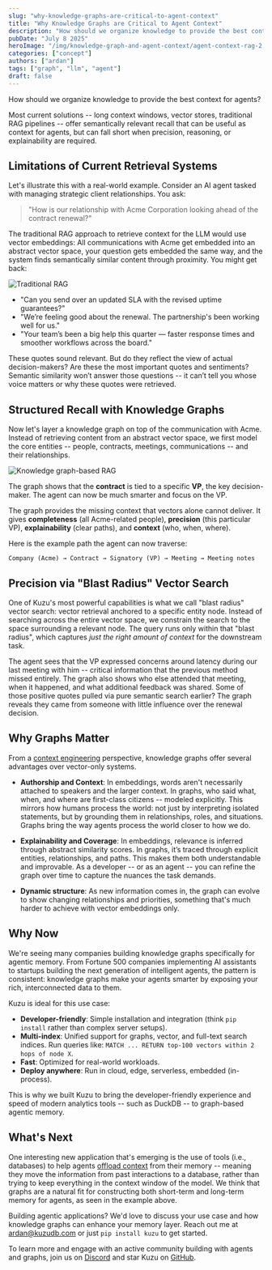 ```yaml
---
slug: "why-knowledge-graphs-are-critical-to-agent-context"
title: "Why Knowledge Graphs are Critical to Agent Context"
description: "How should we organize knowledge to provide the best context for agents? We show how knowledge graphs could play a key role in enhancing context for agents."
pubDate: "July 8 2025"
heroImage: "/img/knowledge-graph-and-agent-context/agent-context-rag-2.png"
categories: ["concept"]
authors: ["ardan"]
tags: ["graph", "llm", "agent"]
draft: false
---
```


How should we organize knowledge to provide the best context for agents?

Most current solutions -- long context windows, vector stores, traditional RAG pipelines -- offer semantically
relevant recall that can be useful as context for agents, but can fall short when precision, reasoning,
or explainability are required.

## Limitations of Current Retrieval Systems

Let's illustrate this with a real-world example. Consider an AI agent tasked with managing strategic client relationships. You ask:

> "How is our relationship with Acme Corporation looking ahead of the contract renewal?"

The traditional RAG approach to retrieve context for the LLM would use vector embeddings: All
communications with Acme get embedded into an abstract vector space, your question gets embedded the
same way, and the system finds semantically similar content through proximity. You might get back:

<img src="/img/knowledge-graph-and-agent-context/agent-context-rag-1.png" alt="Traditional RAG" />

- "Can you send over an updated SLA with the revised uptime guarantees?"
- "We’re feeling good about the renewal. The partnership's been working well for us."
- "Your team’s been a big help this quarter — faster response times and smoother workflows across the board."

These quotes sound relevant. But do they reflect the view of actual decision-makers? Are these the most
important quotes and sentiments? Semantic similarity won’t answer those questions -- it can’t tell you
whose voice matters or why these quotes were retrieved.

## Structured Recall with Knowledge Graphs

Now let's layer a knowledge graph on top of the communication with Acme.
Instead of retrieving content from an abstract vector space, we first model the core entities -- people,
contracts, meetings, communications -- and their relationships.

<img src="/img/knowledge-graph-and-agent-context/agent-context-rag-2.png" alt="Knowledge graph-based RAG" />

The graph shows that the **contract** is tied to a specific **VP**, the key decision-maker.
The agent can now be much smarter and focus on the VP.

The graph provides the missing context that vectors alone cannot deliver. It gives **completeness**
(all Acme-related people), **precision** (this particular VP), **explainability** (clear paths), and **context** (who, when, where). 

Here is the example path the agent can now traverse:

```
Company (Acme) → Contract → Signatory (VP) → Meeting → Meeting notes
```

## Precision via "Blast Radius" Vector Search

One of Kuzu's most powerful capabilities is what we call "blast radius" vector search: vector retrieval
anchored to a specific entity node. Instead of searching across the entire vector space, we constrain the
search to the space surrounding a relevant node. The query runs only within that "blast radius", which captures
_just the right amount of context_ for the downstream task.

The agent sees that the VP expressed concerns around latency during our last meeting with him --
critical information that the previous method missed entirely. The graph also shows who else attended
that meeting, when it happened, and what additional feedback was shared. Some of those positive quotes
pulled via pure semantic search earlier? The graph reveals they came from someone with little influence
over the renewal decision.

## Why Graphs Matter

From a [context engineering](https://www.philschmid.de/context-engineering) perspective, knowledge graphs offer several advantages over vector-only systems.

- **Authorship and Context**: In embeddings, words aren't necessarily attached to speakers and the larger context. In graphs, who said what, when, and where are first-class citizens -- modeled explicitly. This mirrors how humans process the world: not just by interpreting isolated statements, but by grounding them in relationships, roles, and situations.  Graphs bring the way agents process the world closer to how we do.

- **Explainability and Coverage**: In embeddings, relevance is inferred through abstract similarity scores. In graphs, it’s traced through explicit entities, relationships, and paths. This makes them both understandable and improvable. As a developer -- or as an agent -- you can refine the graph over time to capture the nuances the task demands.

- **Dynamic structure**: As new information comes in, the graph can evolve to show changing relationships and priorities, something that's much harder to achieve with vector embeddings only.

## Why Now

We're seeing many companies building knowledge graphs specifically for agentic memory. From Fortune 500 companies implementing AI assistants to startups building the next generation of intelligent agents, the pattern is consistent: knowledge graphs make your agents smarter by exposing your rich, interconnected data to them.

Kuzu is ideal for this use case:

- **Developer-friendly**: Simple installation and integration (think `pip install` rather than complex server setups).
- **Multi-index**: Unified support for graphs, vector, and full-text search indices. Run queries like: `MATCH ... RETURN top-100 vectors within 2 hops of node X`.
- **Fast**: Optimized for real-world workloads.
- **Deploy anywhere**: Run in cloud, edge, serverless, embedded (in-process).

This is why we built Kuzu to bring the developer-friendly experience and speed of modern analytics tools -- such as DuckDB -- to graph-based agentic memory.

## What's Next

One interesting new application that's emerging is the use of tools (i.e., databases) to help agents [offload context](https://www.dbreunig.com/2025/06/26/how-to-fix-your-context.html) from their memory -- meaning they move the information from past interactions to a database, rather than trying to keep everything in the context window of the model. We think that graphs are a natural fit for constructing both short-term and long-term memory for agents, as seen in the example above.


Building agentic applications? We'd love to discuss your use case and how knowledge graphs can enhance your memory layer. Reach out me at ardan@kuzudb.com or just `pip install kuzu` to get started.

To learn more and engage with an active community building with agents and graphs, join us on [Discord](https://kuzudb.com/chat) and star
Kuzu on [GitHub](https://github.com/kuzudb/kuzu).
